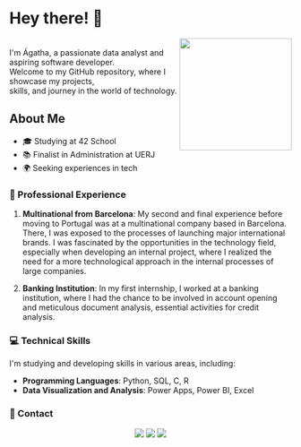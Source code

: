 # Hey there! 👋

<img src="https://github.com/agathabarros/agathabarros/assets/101367759/3674c3a4-addf-4eab-8482-f13213dafc71" width="200" height="200" align="right"> 


<br>
I'm Ágatha, a passionate data analyst and aspiring software developer.<br>
Welcome to my GitHub repository, where I showcase my projects,<br>
skills, and journey in the world of technology. <br>



## About Me

- 🎓 Studying at 42 School
- 📚 Finalist in Administration at UERJ
- 🌍 Seeking experiences in tech

### 🚀 Professional Experience

1. **Multinational from Barcelona**: My second and final experience before moving to Portugal was at a multinational company based in Barcelona. There, I was exposed to the processes of launching major international brands. I was fascinated by the opportunities in the technology field, especially when developing an internal project, where I realized the need for a more technological approach in the internal processes of large companies.

2. **Banking Institution**: In my first internship, I worked at a banking institution, where I had the chance to be involved in account opening and meticulous document analysis, essential activities for credit analysis.

### 💻 Technical Skills

I'm studying and developing skills in various areas, including:

- **Programming Languages**: Python, SQL, C, R
- **Data Visualization and Analysis**: Power Apps, Power BI, Excel

### 📧 Contact

<p align="center">
  <a href="https://instagram.com/_agatha_barros" target="_blank"><img src="https://img.shields.io/badge/-Instagram-%23E4405F?style=for-the-badge&logo=instagram&logoColor=white" target="_blank"></a>
  <a href = "mailto:agathabarros@gmail.com"><img src="https://img.shields.io/badge/-Gmail-%23333?style=for-the-badge&logo=gmail&logoColor=white" target="_blank"></a>
  <a href="https://www.linkedin.com/in/agathabarros" target="_blank"><img src="https://img.shields.io/badge/-LinkedIn-%230077B5?style=for-the-badge&logo=linkedin&logoColor=white" target="_blank"></a> 
</p>

